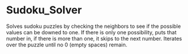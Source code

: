 # Sudoku_Solver
Solves sudoku puzzles by checking the neighbors to see if the possible values can be downed to one. If there is only one possibility, puts that number in, if there is more than one, it skips to the next number. Iterates over the puzzle until no 0 (empty spaces) remain.
